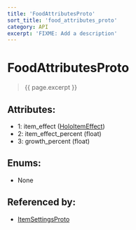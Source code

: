 ```yaml
---
title: 'FoodAttributesProto'
sort_title: 'food_attributes_proto'
category: API
excerpt: 'FIXME: Add a description'
---
```


[comment]: <> (THIS PART IS GENERATED - AKA DON'T EDIT THIS PART MANUALLY)

# FoodAttributesProto

> {{ page.excerpt }}

## Attributes:

- 1: item_effect ([HoloItemEffect](../../enums/HoloItemEffect/)) 
- 2: item_effect_percent (float) 
- 3: growth_percent (float)

## Enums:

- None

## Referenced by:

- [ItemSettingsProto](../ItemSettingsProto/)

[comment]: <> (YOU CAN EDIT AFTER THIS)
